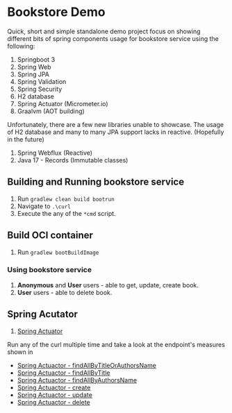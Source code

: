# Bookstore Demo

Quick, short and simple standalone demo project focus on showing different bits of spring components usage for bookstore service using the following:

1. Springboot 3
2. Spring Web
3. Spring JPA
4. Spring Validation
5. Spring Security
6. H2 database
7. Spring Actuator (Micrometer.io)
8. Graalvm (AOT building)

Unfortunately, there are a few new libraries unable to showcase. The usage of H2 database and many to many JPA support lacks in reactive. (Hopefully in the future)

1. Spring Webflux (Reactive)
2. Java 17 - Records (Immutable classes)

## Building and Running bookstore service

1. Run `gradlew clean build bootrun`
2. Navigate to `.\curl`
3. Execute the any of the `*cmd` script.

## Build OCI container

1. Run `gradlew bootBuildImage`

### Using bookstore service 

1. **Anonymous** and **User** users - able to get, update, create book.
2. **User** users - able to delete book.

## Spring Acutator

1. [Spring Actuator](localhost:8080/actuator)

Run any of the curl multiple time and take a look at the endpoint's measures shown in 

- [Spring Actuactor - findAllByTitleOrAuthorsName](http://localhost:8080/actuator/metrics/findAllByTitleOrAuthorsName)
- [Spring Actuactor - findAllByTitle](http://localhost:8080/actuator/metrics/findAllByTitle)
- [Spring Actuactor - findAllByAuthorsName](http://localhost:8080/actuator/metrics/findAllByAuthorsName)
- [Spring Actuactor - create](http://localhost:8080/actuator/metrics/create)
- [Spring Actuactor - update](http://localhost:8080/actuator/metrics/update)
- [Spring Actuactor - delete](http://localhost:8080/actuator/metrics/delete)
